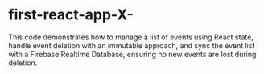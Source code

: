 # first-react-app-X-
This code demonstrates how to manage a list of events using React state, handle event deletion with an immutable approach, and sync the event list with a Firebase Realtime Database, ensuring no new events are lost during deletion.
